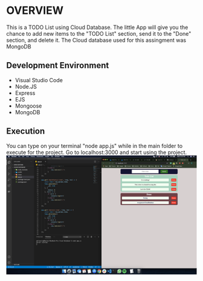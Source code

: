# OVERVIEW

This is a TODO List using Cloud Database. The little App will give you the chance to add new items to the "TODO List" section, send it to the "Done" section, and delete it.
The Cloud database used for this assingment was MongoDB

## Development Environment

* Visual Studio Code
* Node.JS
* Express
* EJS
* Mongoose
* MongoDB

## Execution

You can type on your terminal "node app.js" while in the main folder to execute for the project.
Go to localhost:3000 and start using the project.
![Main Page](screenshot.png)
